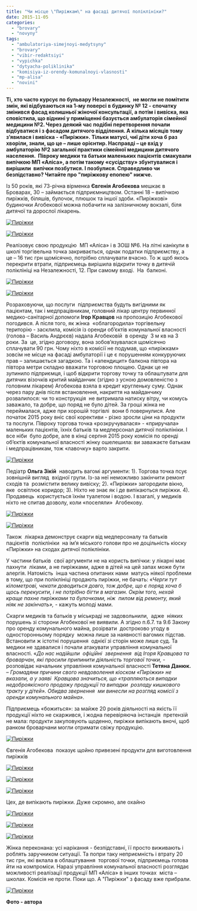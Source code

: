 ```yaml
---
title: "Чи місце \"Пиріжкам\" на фасаді дитячої поліклініки?"
date: 2015-11-05
categories: 
  - "brovary"
  - "novyny"
tags: 
  - "ambulatoriya-simejnoyi-medytsyny"
  - "brovary"
  - "vibir-redaktsiyi"
  - "vypichka"
  - "dytyacha-poliklinika"
  - "komisiya-iz-orendy-komunalnoyi-vlasnosti"
  - "mp-alisa"
  - "novini"
---
```


**Ті, хто часто курсує по бульвару Незалежності,  не могли не помітити змін, які відбуваються на 1-му поверсі в будинку № 12 - спочатку змінився фасад колишньої жіночої консультації, а потім і вивіска, яка сповістила, що віднині у приміщенні базується амбулаторія сімейної медицини №2. Через деякий час подібні перетворення почали відбуватися і з фасадом дитячого відділення. А кілька місяців тому з’явилася і вивіска - «Пиріжки». Тільки матусі, чиї діти хоча б раз хворіли, знали, що це – лише орієнтир. Насправді – це вхід у амбулаторію №2 загальної практики сімейної медицини дитячого населення.  Півроку медики та батьки маленьких пацієнтів смакували випічкою МП «Аліса», а потім такому «сусідству» збунтувалися і  вирішили  випічки позбутися. І позбулися. Справедливо чи безпідставно? Читайте про "пиріжкову епопею" нижче.**

Із 50 років, які 73-річна вірменка **Євгенія Агобекова** мешкає в Броварах, 30 – займається підприємництвом. Останні 18 – випічкою пиріжків, біляшів, булочок, плюшок та іншої здоби. «Пиріжкові» будиночки Агобекової можна побачити на залізничному вокзалі, біля дитячої та дорослої лікарень.

[![Пиріжки](https://mpz.brovary.org/wp-content/uploads/2015/10/19.jpg)](https://mpz.brovary.org/wp-content/uploads/2015/10/19.jpg)

[![Пиріжки](https://mpz.brovary.org/wp-content/uploads/2015/10/151.jpg)](https://mpz.brovary.org/wp-content/uploads/2015/10/151.jpg)

Реалізовує свою продукцію  МП «Аліса» і в ЗОШ №6. На літні канікули в школі торгівельна точка закривається, однак податки підприємству, а це – 16 тис грн щомісячно, потрібно сплачувати вчасно. То ж щоб якось перекрити втрати, підприємець вирішила відкрити точку в дитячій поліклініці на Незалежності, 12. При самому вході.  На  балконі.

[![Пиріжки](https://mpz.brovary.org/wp-content/uploads/2015/10/17.jpg)](https://mpz.brovary.org/wp-content/uploads/2015/10/17.jpg)

[![Пиріжки](https://mpz.brovary.org/wp-content/uploads/2015/10/22.jpg)](https://mpz.brovary.org/wp-content/uploads/2015/10/22.jpg)

Розраховуючи, що послуги  підприємства будуть вигідними як пацієнтам, так і медпрацівникам, головний лікар центру первинної медико-санітарної допомоги **Ігор Кравцов** на пропозицію Агобекової погодився. А після того, як жінка  «облагородила» торгівельну територію - засклила, комісія із оренди об’єктів комунальної власності (голова – Василь Андрєєв) надала Агобековій  в оренду  3 м кв на 3 роки. За  це, згідно договору, вона зобов’язувалася щомісячно сплачувати 90 грн. Чому ніхто в комісії не подумав, що «пиріжкам» зовсім не місце на фасаді амбулаторії і це є порушенням конкуруючих прав – залишається загадкою. Та і «апендицит» балкона півтора на півтора метри складно вважати торговою площею. Однак це не зупинило підприємця, і щоб відкрити торгову точку та облаштувати для дитячих візочків критий майданчик (згідно з усною домовленістю з головним лікарем) Агобекова взяла в кредит кругленьку суму. Однак через пару днів після встановлення, накриття на майданчику розвалилося: чи то конструкція  не витримала натиску вітру, чи комусь заважало, та добре, що поряд не було дітей. За гроші жінка не переймалася, адже при хорошій торгівлі  вони б повернулися. Але початок 2015 року вніс свої корективи - різко зросли ціни на продукти та послуги. Півроку торгова точка «розкручувалася» - «приручала»  маленьких пацієнтів, їхніх батьків та медперсонал дитячої поліклініки. І все ніби  було добре, але в кінці серпня 2015 року комісія по оренді об’єктів комунальної власності жінку ошелешила: ви заважаєте батькам і медпрацівникам, тож «лавочку» варто закрити.

[![Пиріжки](https://mpz.brovary.org/wp-content/uploads/2015/10/41.jpg)](https://mpz.brovary.org/wp-content/uploads/2015/10/41.jpg)

Педіатр **Ольга Зікій**  наводить вагомі аргументи: 1). Торгова точка псує зовнішній вигляд  вхідної групи. Із-за неї неможливо закінчити ремонт сходів та  розмістити велику вивіску; 2). «Пиріжки» загородили вікно, яке  освітлює коридор; 3). Ніхто не знає як і де випікаються пиріжки. 4). Продавець  користується їхнім туалетом і водою. І взагалі, у медиків ніхто не спитав дозволу, коли «поселяли»  Агобекову.

[![Пиріжки](https://mpz.brovary.org/wp-content/uploads/2015/10/62.jpg)](https://mpz.brovary.org/wp-content/uploads/2015/10/62.jpg)

[![Пиріжки](https://mpz.brovary.org/wp-content/uploads/2015/10/52.jpg)](https://mpz.brovary.org/wp-content/uploads/2015/10/52.jpg)

Також  лікарка демонструє скарги від медперсоналу та батьків пацієнтів  поліклініки  на ім’я міського голови про не доцільність кіоску «Пиріжки» на сходах дитячої поліклініки.

У частини батьків  свої аргументи не на користь випічки: у лікарні має пахнути  ліками, а не пиріжками, адже в дітей на цей запах може бути алергія. Натомість  інша частина опитаних нами  матусь ніякої проблеми в тому, що при поліклініці продають пиріжки, не бачать: «_Черги тут кілометрові, чекати доводиться довго, тож добре, що є поряд хоча б щось перекусити, і не потрібно бігти в магазин. Окрім того, нехай краще пахне пиріжками та булочками, ніж  пилом від ремонту, який ніяк не закінчать»,_ - кажуть молоді мами.

Скарги медиків та батьків у міськраді не задовольнили,  адже  ніяких порушень зі сторони Агобекової не виявили. А згідно п.6.7. та 9.6 Закону про оренду комунального майна, розірвати  достроково угоду в односторонньому порядку  можна лише за наявності вагомих підстав. Встановити ж істотні порушення  однієї зі сторін може лише суд. Та медики не здавалися і почали атакувати управління комунальної власності. «_До нас надійшли  офіційні  звернення  від Ігоря Кравцова та броварчан, які просили припинити діяльність торгової точки,_ - розповідає начальник управління комунальної власності **Тетяна Данюк.** – _Громадяни причини свого невдоволення кіоском «Пиріжки» не вказали, а у заяві  Кравцова значиться, що «трапляються випадки недоброякісного продажу продукції та випадки  розладу кишкового тракту у дітей». Обидва звернення  ми винесли на розгляд комісії з оренди комунального майна»._

Підприємець «божиться»: за майже 20 років діяльності на якість її продукції ніхто не скаржився, і жодна перевіряюча інстанція  претензій не мала: продукти закуповують щоденно, пиріжки випікають вночі, щоб ранком броварчани могли отримати свіжу продукцію.

[![Пиріжки](https://mpz.brovary.org/wp-content/uploads/2015/10/82.jpg)](https://mpz.brovary.org/wp-content/uploads/2015/10/82.jpg)

Євгенія Агобекова  показує щойно привезені продукти для виготовлення пиріжків

[![Пиріжки](https://mpz.brovary.org/wp-content/uploads/2015/10/92.jpg)](https://mpz.brovary.org/wp-content/uploads/2015/10/92.jpg)

[![Пиріжки](https://mpz.brovary.org/wp-content/uploads/2015/10/121.jpg)](https://mpz.brovary.org/wp-content/uploads/2015/10/121.jpg)

[![Пиріжки](https://mpz.brovary.org/wp-content/uploads/2015/10/101.jpg)](https://mpz.brovary.org/wp-content/uploads/2015/10/101.jpg)

Цех, де випікають пиріжки. Дуже скромно, але охайно

[![Пиріжки](https://mpz.brovary.org/wp-content/uploads/2015/10/112.jpg)](https://mpz.brovary.org/wp-content/uploads/2015/10/112.jpg)

[![Пиріжки](https://mpz.brovary.org/wp-content/uploads/2015/10/161.jpg)](https://mpz.brovary.org/wp-content/uploads/2015/10/161.jpg)

[![Пиріжки](https://mpz.brovary.org/wp-content/uploads/2015/10/141.jpg)](https://mpz.brovary.org/wp-content/uploads/2015/10/141.jpg)

Жінка переконана: усі нарікання - безпідставні, її просто виживають і роблять заручником ситуації. Та попри таку неприємність і втрату 20 тис грн, які вклала в облаштування  торгової точки, підприємець готова йти на компроміси. Наразі управління комунальної власності розглядає можливості реалізації продукції МП «Аліса» в інших точках  міста – школах. Комісія не проти. Поки що. А "Пиріжки" з фасаду вже прибрали.

[![Пиріжки](https://mpz.brovary.org/wp-content/uploads/2015/11/123.jpg)](https://mpz.brovary.org/wp-content/uploads/2015/11/123.jpg)

**Фото - автора**
